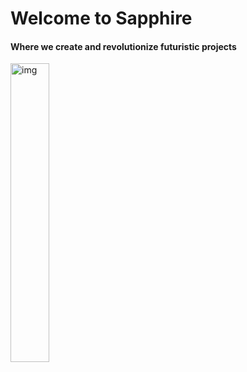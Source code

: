 # Welcome to Sapphire
#### Where we create and revolutionize futuristic projects
<img align="center" width="35%" height="auto" src="https://i.imgur.com/ElCYmXG.png" alt="img">
